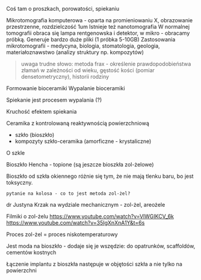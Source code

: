 Coś tam o proszkach, porowatości, spiekaniu

Mikrotomografia komputerowa - oparta na promieniowaniu X, obrazowanie przestrzenne, rozdzielczość 1um
Istnieje też nanotomografia
W normalnej tomografii obraca się lampa rentgenowska i detektor, w mikro - obracamy próbką.
Generuje bardzo duże pliki (1 próbka 5-10GB)
Zastosowania mikrotomografii - medycyna, biologia, stomatologia, geologia, materiałoznawstwo (analizy struktury np. kompozytów)

>uwaga trudne słowo: metoda frax - określenie prawdopodobieństwa złamań w zależności od wieku, gęstość kości (pomiar densetometryczny), historii rodziny

Formowanie bioceramiki
Wypalanie bioceramiki

Spiekanie jest procesem wypalania (?)

Kruchość efektem spiekania

Ceramika z kontrolowaną reaktywnością powierzchniową

- szkło (bioszkło)
- kompozyty szkło-ceramika (amorficzne - krystaliczne)

O szkle 

Bioszkło Hencha - topione (są jeszcze bioszkła zol-żelowe)

Bioszkło od szkła okiennego różnie się tym, że nie mają tlenku baru, bo jest toksyczny.

`pytanie na kolosa - co to jest metoda zol-żel?`

dr Justyna Krzak na wydziale mechanicznym - zol-żel, areożele


Filmiki o zol-żelu
https://www.youtube.com/watch?v=VlWGIKCV_6k
https://www.youtube.com/watch?v=35IgXnXnA1Y&t=6s

Proces zol-żel = proces niskotemperaturowy

Jest moda na bioszkło - dodaje się je wszędzie: do opatrunków, scaffoldów, cementów kostnych 

Łączenie implantu z bioszkła następuje w objętości szkła a nie tylko na powierzchni